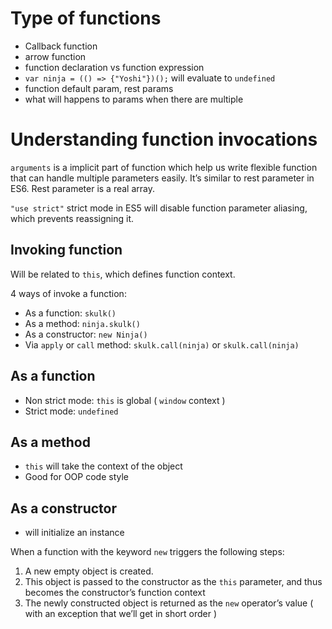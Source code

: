 # Type of functions

- Callback function
- arrow function
- function declaration vs function expression
- `var ninja = (() => {"Yoshi"})();` will evaluate to `undefined`
- function default param, rest params
- what will happens to params when there are multiple

# Understanding function invocations

`arguments` is a implicit part of function which help us write flexible function that can handle multiple parameters easily. It’s similar to rest parameter in ES6. Rest parameter is a real array. 

`"use strict"` strict mode in ES5 will disable function parameter aliasing, which prevents reassigning it. 

## Invoking function

Will be related to `this`, which defines function context.

4 ways of invoke a function:

- As a function: `skulk()`
- As a method: `ninja.skulk()`
- As a constructor: `new Ninja()`
- Via `apply` or `call` method: `skulk.call(ninja)` or `skulk.call(ninja)`

## As a function

- Non strict mode: `this` is global ( `window` context )
- Strict mode: `undefined`

## As a method

- `this` will take the context of the object
- Good for OOP code style

## As a constructor

- will initialize an instance


When a function with the keyword `new` triggers the following steps:

1. A new empty object is created.
2. This object is passed to the constructor as the `this` parameter, and thus becomes the constructor’s function context
3. The newly constructed object is returned as the `new` operator’s value ( with an exception that we’ll get in short order )